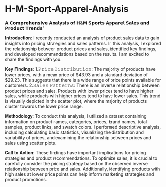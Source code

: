 # H-M-Sport-Apparel-Analysis

𝗔 𝗖𝗼𝗺𝗽𝗿𝗲𝗵𝗲𝗻𝘀𝗶𝘃𝗲 𝗔𝗻𝗮𝗹𝘆𝘀𝗶𝘀 𝗼𝗳 𝗛&𝗠 𝗦𝗽𝗼𝗿𝘁𝘀 𝗔𝗽𝗽𝗮𝗿𝗲𝗹 𝗦𝗮𝗹𝗲𝘀 𝗮𝗻𝗱 𝗣𝗿𝗼𝗱𝘂𝗰𝘁 𝗧𝗿𝗲𝗻𝗱𝘀"

𝐈𝐧𝐭𝐫𝐨𝐝𝐮𝐜𝐭𝐢𝐨𝐧:
I recently conducted an analysis of product sales data to gain insights into pricing strategies and sales patterns. In this analysis, I explored the relationship between product prices and sales, identified key findings, and developed recommendations based on the results. I am excited to share the findings with you.

𝐊𝐞𝐲 𝐅𝐢𝐧𝐝𝐢𝐧𝐠𝐬:
1.𝙿𝚛𝚒𝚌𝚎 𝙳𝚒𝚜𝚝𝚛𝚒𝚋𝚞𝚝𝚒𝚘𝚗: The majority of products have lower prices, with a mean price of $43.93 and a standard deviation of $29.23. This suggests that there is a wide range of price points available for customers.
2.𝚂𝚊𝚕𝚎𝚜 𝙿𝚊𝚝𝚝𝚎𝚛𝚗𝚜: There is an inverse relationship between product prices and sales. Products with lower prices tend to have higher sales, while products with higher prices tend to have lower sales. This trend is visually depicted in the scatter plot, where the majority of products cluster towards the lower price range.

𝐌𝐞𝐭𝐡𝐨𝐝𝐨𝐥𝐨𝐠𝐲:
To conduct this analysis, I utilized a dataset containing information on product names, categories, prices, brand names, total samples, product links, and swatch colors. I performed descriptive analysis, including calculating basic statistics, visualizing the distribution and variability of prices, and examining the relationship between prices and sales using scatter plots.

𝐂𝐚𝐥𝐥 𝐭𝐨 𝐀𝐜𝐭𝐢𝐨𝐧:
These findings have important implications for pricing strategies and product recommendations. To optimize sales, it is crucial to carefully consider the pricing strategy based on the observed inverse relationship between price and sales. Additionally, identifying products with high sales at lower price points can help inform marketing strategies and product promotions.
